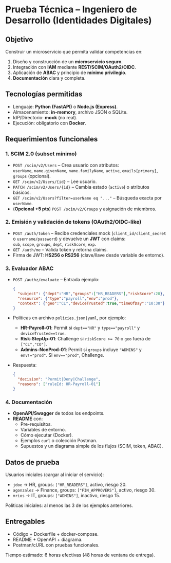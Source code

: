 # Prueba Técnica – Ingeniero de Desarrollo (Identidades Digitales)

## Objetivo
Construir un microservicio que permita validar competencias en:
1. Diseño y construcción de un **microservicio seguro**.  
2. Integración con **IAM** mediante **REST/SCIM/OAuth2/OIDC**.  
3. Aplicación de **ABAC** y principio de **mínimo privilegio**.  
4. **Documentación** clara y completa.

## Tecnologías permitidas
- Lenguaje: **Python (FastAPI)** o **Node.js (Express)**.  
- Almacenamiento: **in-memory**, archivo JSON o SQLite.  
- IdP/Directorio: **mock** (no real).  
- Ejecución: obligatorio con **Docker**.

## Requerimientos funcionales

### 1. SCIM 2.0 (subset mínimo)
- `POST /scim/v2/Users` – Crea usuario con atributos:  
  `userName`, `name.givenName`, `name.familyName`, `active`, `emails[primary]`, `groups` (opcional).  
- `GET /scim/v2/Users/{id}` – Lee usuario.  
- `PATCH /scim/v2/Users/{id}` – Cambia estado (`active`) o atributos básicos.  
- `GET /scim/v2/Users?filter=userName eq "..."` – Búsqueda exacta por `userName`.  
- (**Opcional +5 pts**) `POST /scim/v2/Groups` y asignación de miembros.

### 2. Emisión y validación de tokens (OAuth2/OIDC-like)
- `POST /auth/token` – Recibe credenciales mock (`client_id/client_secret` o `username/password`) y devuelve un **JWT** con claims:  
  `sub`, `scope`, `groups`, `dept`, `riskScore`, `exp`.  
- `GET /auth/me` – Valida token y retorna claims.  
- Firma de JWT: **HS256 o RS256** (clave/llave desde variable de entorno).

### 3. Evaluador ABAC
- `POST /authz/evaluate` – Entrada ejemplo:  
  ```json
  {
    "subject": {"dept":"HR","groups":["HR_READERS"],"riskScore":20},
    "resource": {"type":"payroll","env":"prod"},
    "context": {"geo":"CL","deviceTrusted":true,"timeOfDay":"10:30"}
  }
  ```
- Políticas en archivo `policies.json|yaml`, por ejemplo:
  - **HR-Payroll-01**: Permit si `dept=="HR"` y `type=="payroll"` y `deviceTrusted==true`.  
  - **Risk-StepUp-01**: Challenge si `riskScore >= 70` o `geo` fuera de `["CL","CO"]`.  
  - **Admins-NonProd-01**: Permit si `groups` incluye `"ADMINS"` y `env!="prod"`. Si `env=="prod"`, Challenge.

- Respuesta:
  ```json
  {
    "decision": "Permit|Deny|Challenge",
    "reasons": ["ruleId: HR-Payroll-01"]
  }
  ```

### 4. Documentación
- **OpenAPI/Swagger** de todos los endpoints.  
- **README** con:  
  - Pre-requisitos.  
  - Variables de entorno.  
  - Cómo ejecutar (Docker).  
  - Ejemplos `curl` o colección Postman.  
  - Supuestos y un diagrama simple de los flujos (SCIM, token, ABAC).

## Datos de prueba
Usuarios iniciales (cargar al iniciar el servicio):  
- `jdoe` → HR, groups: `["HR_READERS"]`, activo, riesgo 20.  
- `agonzalez` → Finance, groups: `["FIN_APPROVERS"]`, activo, riesgo 30.  
- `mrios` → IT, groups: `["ADMINS"]`, inactivo, riesgo 15.  

Políticas iniciales: al menos las 3 de los ejemplos anteriores.

## Entregables
- Código + Dockerfile + docker-compose.  
- README + OpenAPI + diagrama.  
- Postman/cURL con pruebas funcionales.  

Tiempo estimado: 6 horas efectivas (48 horas de ventana de entrega).